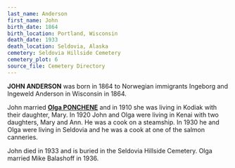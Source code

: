 ```yaml
---
last_name: Anderson
first_name: John
birth_date: 1864
birth_location: Portland, Wisconsin
death_date: 1933
death_location: Seldovia, Alaska
cemetery: Seldovia Hillside Cemetery
cemetery_plot: 6
source_file: Cemetery Directory
---
```

**JOHN ANDERSON** was born in 1864 to Norwegian immigrants Ingeborg and Ingeweld Anderson in Wisconsin in 1864.  

John married [**Olga PONCHENE**](./Balashof_Olga_Ponchene.md) and in 1910 she was living in Kodiak with their daughter, Mary. In 1920 John and Olga were living in Kenai with two daughters, Mary and Ann. He was a cook on a steamship.  In 1930 he and Olga were living in Seldovia and he was a cook at one of the salmon canneries. 

John died in 1933 and is buried in the Seldovia Hillside Cemetery.  Olga married Mike Balashoff in 1936.
